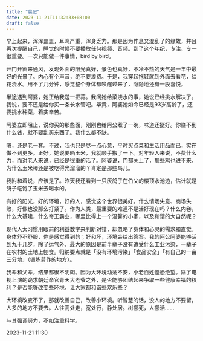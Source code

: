 ```yaml
---
title: "晨记"
date: 2023-11-21T11:32:33+08:00
draft: false
---
```


早上起来，浑浑噩噩，耳鸣严重，浑身乏力。那是因为作息又混乱了的缘故，并且再次提醒自己，睡觉的时候不要播放任何视频、音频。到了这个年纪，专注、专一很重要。一次只能做一件事情，bird by bird。

开门开窗来通风，发现外面的阳光真好，景色也真好，不冷不热的天气是一年中最好的光景了。内心有个声音，绝不要浪费。于是，我穿起拖鞋就到外面去看花，给花浇水。用不了几分钟，感觉整个身体都唤醒过来了，隐隐地还有一股喜悦。

半途遇到阿婆，她正给我送一把蒜。我问她给菜浇水的事，她说已经挑水解决了。我说，要不还是给你买一条长水管吧。毕竟，阿婆她如今已经是93岁高龄了，还要挑水种菜，着实辛苦。

阿婆立即阻止，说你买的那些面，刚刚也给阿公煮了一碗，味道还挺好。你赚不到什么钱，就不要乱买东西了。我什么都不缺。

嗯，还是老一套。不过，我也只是尽一点心意，平时买点菜和生活用品而已，实在做不到更多。正好，她说要晒玉米，我就顺手搬了一下。对年轻人来说，不费什么力，而对老人来说，已经是很重的活了。阿婆说，门都关上了，那些鸡也进不来，为什么玉米棒还是被吃得光溜溜的？肯定是那些鸟儿。

我附和着说，应该是了。昨天我还看到一只灰鸽子在伯父的楼顶水池边，估计就是鸽子吃饱了玉米去喝水的。

有好的阳光，好的环境，好的人，感觉这个世界很美好。什么情场失意、商场失败，好像也没那么打紧了。作为人类，最重要的难道不是活好现在吗？什么内卷，什么大基建，什么帝王霸业，哪里比得上一个温馨的小家，以及和谐的大自然呢？

现代人太习惯用眼前的利益数字来判断对错，却忽略了身体和心灵的需求和直觉。身体舒不舒服，你是感觉得到的；好和坏，环境会给出答案。我的阿公阿婆能够活到九十几岁，除了运气外，最大的原因是前半辈子没有遭受什么工业污染，一辈子在农村的土地上刨食。归纳要点就是「没有环境污染」「食品安全」「有自己的一亩三分地」（锻炼劳作的地方）。

我辈和父辈，结果都很不明朗。因为大环境动荡不安，小老百姓惶恐绝望。除了电视上演的跪求朝廷命官青天大老爷之外，是否能够团结起来争取一些健康幸福的权利？是否能够改变些环境，让大家都和谐些欢乐些？

大环境改变不了，那就改善自己，改善小环境。听智慧的话，没人的地方不要留，人多的地方不要去。人往高处走，宽处行，静处居。树挪死，人挪活……

与其强调努力，不如注重科学。

2023-11-21 11:30

